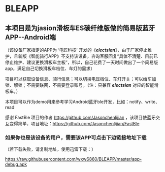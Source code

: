 # BLEAPP 
## 本项目是为jasion滑板车ES碳纤维版做的简易版蓝牙APP--Android端
（该设备厂家指定的APP为 ‘电匠科技’ 开发的《**_electsian_**》，由于厂家停止维护，且新版《智能骑行APP》不支持该设备，咨询客服回复“具体不清楚、目前已停止维护、建议更换滑板车主板”，所以，自己花费了一天时间做出了一个简易版app，满足自己切换滑板车档位、车灯的需求）

 项目可以获取设备信息、骑行信息；可以切换电压档位、车灯开关；可以给车加锁、解锁；不需要联网，不需要登录账号。（注：只兼容 **_electsian_** 对应的智能滑板车，）


  本项目可以作为demo用来参考学习Android蓝牙ble开发，比如：notify、write、read


感谢 FastBle 项目的作者 https://github.com/Jasonchenlijian ，该项目使蓝牙交互变得简单，项目地址：https://github.com/Jasonchenlijian/FastBle

### 如果你也是该设备的用户，需要该APP可点击下边链接地址下载
（若下载失败，请复制地址，使用迅雷下载：）

https://raw.githubusercontent.com/wxw6860/BLEAPP/master/app-debug.apk

